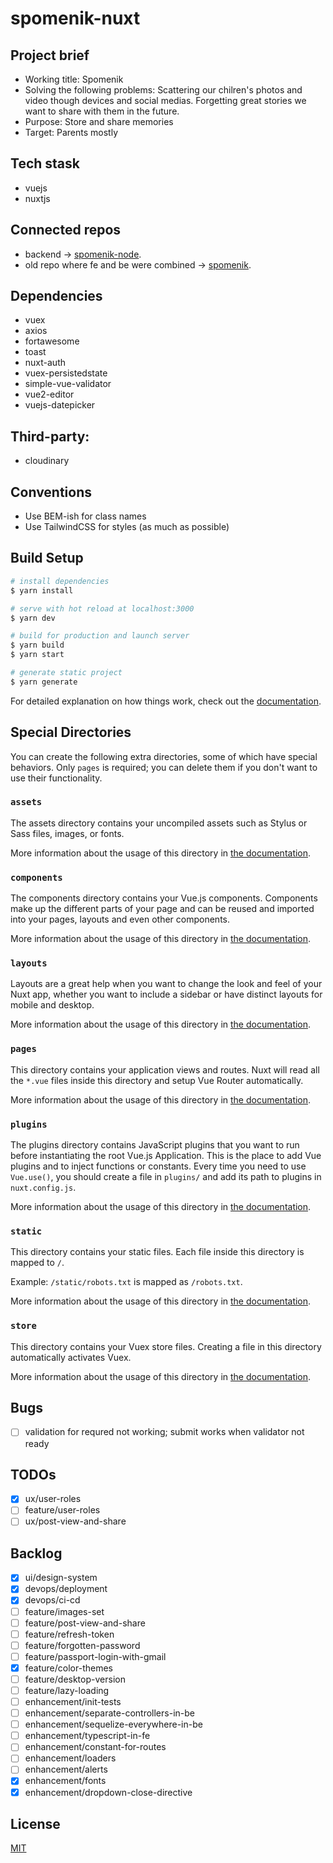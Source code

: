 # spomenik-nuxt

## Project brief

- Working title: Spomenik
- Solving the following problems: Scattering our chilren's photos and video though devices and social medias. Forgetting great stories we want to share with them in the future.
- Purpose: Store and share memories
- Target: Parents mostly 

## Tech stask

- vuejs
- nuxtjs

## Connected repos

- backend -> [spomenik-node](https://github.com/MilenaPetkanova/spomenik-node).
- old repo where fe and be were combined -> [spomenik](https://github.com/MilenaPetkanova/spomenik).

## Dependencies

- vuex
- axios
- fortawesome
- toast
- nuxt-auth
- vuex-persistedstate
- simple-vue-validator
- vue2-editor
- vuejs-datepicker

## Third-party:

- cloudinary

## Conventions

- Use BEM-ish for class names
- Use TailwindCSS for styles (as much as possible)

## Build Setup

```bash
# install dependencies
$ yarn install

# serve with hot reload at localhost:3000
$ yarn dev

# build for production and launch server
$ yarn build
$ yarn start

# generate static project
$ yarn generate
```

For detailed explanation on how things work, check out the [documentation](https://nuxtjs.org).

## Special Directories

You can create the following extra directories, some of which have special behaviors. Only `pages` is required; you can delete them if you don't want to use their functionality.

### `assets`

The assets directory contains your uncompiled assets such as Stylus or Sass files, images, or fonts.

More information about the usage of this directory in [the documentation](https://nuxtjs.org/docs/2.x/directory-structure/assets).

### `components`

The components directory contains your Vue.js components. Components make up the different parts of your page and can be reused and imported into your pages, layouts and even other components.

More information about the usage of this directory in [the documentation](https://nuxtjs.org/docs/2.x/directory-structure/components).

### `layouts`

Layouts are a great help when you want to change the look and feel of your Nuxt app, whether you want to include a sidebar or have distinct layouts for mobile and desktop.

More information about the usage of this directory in [the documentation](https://nuxtjs.org/docs/2.x/directory-structure/layouts).


### `pages`

This directory contains your application views and routes. Nuxt will read all the `*.vue` files inside this directory and setup Vue Router automatically.

More information about the usage of this directory in [the documentation](https://nuxtjs.org/docs/2.x/get-started/routing).

### `plugins`

The plugins directory contains JavaScript plugins that you want to run before instantiating the root Vue.js Application. This is the place to add Vue plugins and to inject functions or constants. Every time you need to use `Vue.use()`, you should create a file in `plugins/` and add its path to plugins in `nuxt.config.js`.

More information about the usage of this directory in [the documentation](https://nuxtjs.org/docs/2.x/directory-structure/plugins).

### `static`

This directory contains your static files. Each file inside this directory is mapped to `/`.

Example: `/static/robots.txt` is mapped as `/robots.txt`.

More information about the usage of this directory in [the documentation](https://nuxtjs.org/docs/2.x/directory-structure/static).

### `store`

This directory contains your Vuex store files. Creating a file in this directory automatically activates Vuex.

More information about the usage of this directory in [the documentation](https://nuxtjs.org/docs/2.x/directory-structure/store).

## Bugs
- [ ] validation for requred not working; submit works when validator not ready

## TODOs
- [x] ux/user-roles
- [ ] feature/user-roles
- [ ] ux/post-view-and-share

## Backlog

- [x] ui/design-system
- [x] devops/deployment
- [x] devops/ci-cd
- [ ] feature/images-set
- [ ] feature/post-view-and-share
- [ ] feature/refresh-token
- [ ] feature/forgotten-password
- [ ] feature/passport-login-with-gmail
- [x] feature/color-themes
- [ ] feature/desktop-version
- [ ] feature/lazy-loading
- [ ] enhancement/init-tests
- [ ] enhancement/separate-controllers-in-be
- [ ] enhancement/sequelize-everywhere-in-be
- [ ] enhancement/typescript-in-fe
- [ ] enhancement/constant-for-routes
- [ ] enhancement/loaders
- [ ] enhancement/alerts
- [x] enhancement/fonts
- [x] enhancement/dropdown-close-directive

## License
[MIT](https://choosealicense.com/licenses/mit/)
